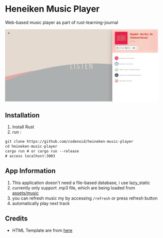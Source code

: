 # Heneiken Music Player

Web-based music player as part of rust-learning-journal

![Screenshot](https://raw.githubusercontent.com/codenoid/heineken-music-player/master/assets/screenshot-1.png)

## Installation

1. Install Rust
2. run : 

```
git clone https://github.com/codenoid/heineken-music-player
cd heineken-music-player
cargo run # or cargo run --release
# access localhost:3003
```

## App Information

1. This application doesn't need a file-based database, i use lazy_static
2. currently only support .mp3 file, which are being loaded from [assets/music](https://github.com/codenoid/heineken-music-player/tree/master/assets/music)
3. you can refresh music my by accessing `/refresh` or press refresh button
4. automatically play next track

## Credits

* HTML Template are from [here](https://codepen.io/jinnrw/pen/ggpgVe)